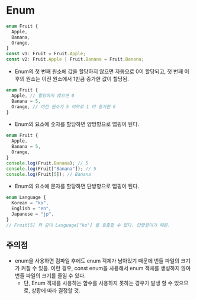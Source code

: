 # Enum

```typescript
enum Fruit {
  Apple,
  Banana,
  Orange,
}
const v1: Fruit = Fruit.Apple;
const v2: Fruit.Apple | Fruit.Banana = Fruit.Banana;
```

- Enum의 첫 번째 원소에 값을 할당하지 않으면 자동으로 0이 할당되고, 첫 번째 이후의 원소는 이전 원소에서 1만큼 증가한 값이 할당됨.

```typescript
enum Fruit {
  Apple, // 할당하지 않으면 0
  Banana = 5,
  Orange, // 이전 원소가 5 이므로 1 이 증가한 6
}
```

- Enum의 요소에 숫자를 할당하면 양방향으로 맵핑이 된다.

```typescript
enum Fruit {
  Apple,
  Banana = 5,
  Orange,
}
console.log(Fruit.Banana); // 5
console.log(Fruit["Banana"]); // 5
console.log(Fruit[5]); // Banana
```

- Enum의 요소에 문자를 할당하면 단방향으로 맵핑이 된다.

```typescript
enum Language {
  Korean = "ko",
  English = "en",
  Japanese = "jp",
}
// Fruit[5] 와 같이 Language["ko"] 를 호출할 수 없다. 단방향이기 때문.
```

## 주의점

- enum을 사용하면 컴파일 후에도 enum 객체가 남아있기 때문에 번들 파일의 크기가 커질 수 있음. 이런 경우, const enum을 사용해서 enum 객체를 생성하지 않아 번들 파일의 크기를 줄일 수 있다.
  - 단, Enum 객체를 사용하는 함수를 사용하지 못하는 경우가 발생 할 수 있으므로, 상황에 따라 결정할 것.
